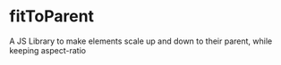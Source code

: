 # fitToParent
A JS Library to make elements scale up and down to their parent, while keeping aspect-ratio
